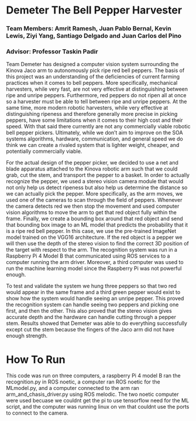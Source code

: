 # Demeter The Bell Pepper Harvester
### Team Members: Amrit Ramesh, Juan Pablo Bernal, Kevin Lewis, Ziyi Yang, Santiago Delgado and Juan Carlos del Pino
 
### Advisor: Professor Taskin Padir

Team Demeter has designed a computer vision system surrounding the Kinova Jaco arm to autonomously pick ripe red bell peppers. 
The basis of this project was an understanding of the deficiencies of current farming practices when it comes to bell peppers. 
More specifically, mechanical harvesters, while very fast, are not very effective at distinguishing between ripe and unripe peppers.
Furthermore, red peppers do not ripen all at once so a harvester must be able to tell between ripe and unripe peppers.
At the same time, more modern robotic harvesters, while very effective at distinguishing ripeness and therefore generally more precise in picking peppers, 
have some limitations when it comes to their high cost and their speed. With that said there currently are not any commercially viable robotic bell pepper pickers.
Ultimately, while we don’t aim to improve on the SOA systems algorithms, hardware, communication, and general speed we do think we can create a rivaled system that
is lighter weight, cheaper, and potentially commercially viable.

For the actual design of the pepper picker, we decided to use a net and blade apparatus attached to the Kinova robotic arm such that we could grab,
cut the stem, and transport the pepper to a basket. In order to actually recognize the pepper, we used a stereo vision camera module that would not
only help us detect ripeness but also help us determine the distance so we can actually pick the pepper. More specifically, as the arm moves,
we used one of the cameras to scan through the field of peppers. Whenever the camera detects red we then stop the movement and used computer vision 
algorithms to move the arm to get that red object fully within the frame. Finally, we create a bounding box around that red object and send that bounding
box image to an ML model that predicts the probability that it is a ripe red bell pepper. In this case, we use the pre-trained ImageNet model trained on the
VGG16 architecture. If the red object is a pepper we will then use the depth of the stereo vision to find the correct 3D position of the target with respect to the arm.
The recognition system was run in a Raspberry Pi 4 Model B that communicated using ROS services to a computer running the arm driver. Moreover, 
a third computer was used to run the machine learning model since the Raspberry Pi was not powerful enough.

To test and validate the system we hung three peppers so that two red would appear in the same frame and a third green pepper would exist to show how the 
system would handle seeing an unripe pepper. This proved the recognition system can handle seeing two peppers and picking one first, and then the other. 
This also proved that the stereo vision gives accurate depth and the hardware can handle cutting through a pepper stem. Results showed that 
Demeter was able to do everything successfully except cut the stem because the fingers of the Jaco arm did not have enough strength. 


# How To Run
This code was run on three computers, a raspberry Pi 4 model B ran the recognition.py in ROS noetic, a computer ran ROS noetic for the MLmodel.py, and a computer connected to the arm ran arm_and_chasis_driver.py using ROS melodic. The two noetic computer were used becuase we couldnt get the pi to use tensorflow need for the ML script, and the computer was running linux on vm that couldnt use the ports to connect to the camera.
